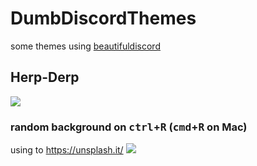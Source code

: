 # DumbDiscordThemes
some themes using [beautifuldiscord](https://github.com/leovoel/BeautifulDiscord)

## Herp-Derp
![](https://cdn.discordapp.com/attachments/133251234164375552/244088902451724288/delete.gif)
### random background on <kbd>ctrl</kbd>+<kbd>R</kbd> (<kbd>cmd</kbd>+<kbd>R</kbd> on Mac)
using to https://unsplash.it/
![](https://cdn.discordapp.com/attachments/133251234164375552/245362600492138496/delete.gif)

